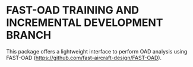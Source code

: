 # FAST-OAD TRAINING AND INCREMENTAL DEVELOPMENT BRANCH

This package offers a lightweight interface to perform OAD analysis using FAST-OAD (https://github.com/fast-aircraft-design/FAST-OAD).
